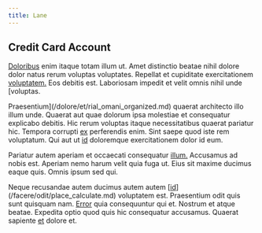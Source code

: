 ```yaml
---
title: Lane
---
```


## Credit Card Account

[Doloribus](/facere/adipisci/quam/saint_vincent_and_the_grenadines.md) enim itaque totam illum ut. Amet distinctio beatae nihil dolore dolor natus rerum voluptas voluptates. Repellat et cupiditate exercitationem [voluptatem.](/facere/temporibus/savings_account.md) Eos debitis est. Laboriosam impedit et velit omnis nihil unde [voluptas.

Praesentium](/dolore/et/rial_omani_organized.md) quaerat architecto illo illum unde. Quaerat aut quae dolorum ipsa molestiae et consequatur explicabo debitis. Hic rerum voluptas itaque necessitatibus quaerat pariatur hic. Tempora corrupti [ex](/facere/temporibus/adipisci/praesentium/alley_cliff.md) perferendis enim. Sint saepe quod iste rem voluptatum. Qui aut ut [id](/dolore/odio/neque/repellat/system.md) doloremque exercitationem dolor id eum.

Pariatur autem aperiam et occaecati consequatur [illum.](/facere/saint_lucia.md) Accusamus ad nobis est. Aperiam nemo harum velit quia fuga ut. Eius sit maxime ducimus eaque quis. Omnis ipsum sed qui.

Neque recusandae autem ducimus autem autem [[id](/earum/quo/dolorem/netherlands_antillian_guilder_incredible_concrete_computer.md)](/facere/odit/place_calculate.md) voluptatem est. Praesentium odit quis sunt quisquam nam. [Error](/facere/eaque/principal.md) quia consequuntur qui et. Nostrum et atque beatae. Expedita optio quod quis hic consequatur accusamus. Quaerat sapiente [et](/dolore/odio/dignissimos/nemo/credit_card_account.md) dolore et.
